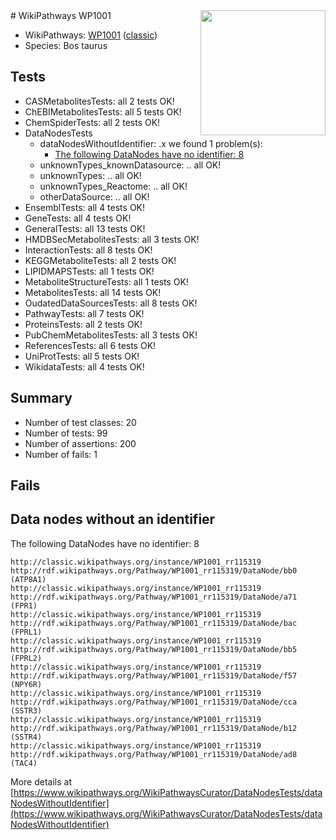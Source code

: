 <img style="float: right; width: 200px" src="https://upload.wikimedia.org/wikipedia/commons/thumb/8/83/Wplogo_with_text_500.png/640px-Wplogo_with_text_500.png" />
# WikiPathways WP1001

* WikiPathways: [WP1001](https://wikipathways.org/pathways/WP1001) ([classic](https://classic.wikipathways.org/instance/WP1001))
* Species: Bos taurus
## Tests
* CASMetabolitesTests: all 2 tests OK!
* ChEBIMetabolitesTests: all 5 tests OK!
* ChemSpiderTests: all 2 tests OK!
* DataNodesTests
    * dataNodesWithoutIdentifier: .x we found 1 problem(s):
        * [The following DataNodes have no identifier: 8](#d2d32fa7)
    * unknownTypes_knownDatasource: .. all OK!
    * unknownTypes: .. all OK!
    * unknownTypes_Reactome: .. all OK!
    * otherDataSource: .. all OK!
* EnsemblTests: all 4 tests OK!
* GeneTests: all 4 tests OK!
* GeneralTests: all 13 tests OK!
* HMDBSecMetabolitesTests: all 3 tests OK!
* InteractionTests: all 8 tests OK!
* KEGGMetaboliteTests: all 2 tests OK!
* LIPIDMAPSTests: all 1 tests OK!
* MetaboliteStructureTests: all 1 tests OK!
* MetabolitesTests: all 14 tests OK!
* OudatedDataSourcesTests: all 8 tests OK!
* PathwayTests: all 7 tests OK!
* ProteinsTests: all 2 tests OK!
* PubChemMetabolitesTests: all 3 tests OK!
* ReferencesTests: all 6 tests OK!
* UniProtTests: all 5 tests OK!
* WikidataTests: all 4 tests OK!


## Summary

* Number of test classes: 20
* Number of tests: 99
* Number of assertions: 200
* Number of fails: 1

## Fails

<a name="d2d32fa7" />

## Data nodes without an identifier

The following DataNodes have no identifier: 8
```
http://classic.wikipathways.org/instance/WP1001_rr115319 http://rdf.wikipathways.org/Pathway/WP1001_rr115319/DataNode/bb0 (ATP8A1)
http://classic.wikipathways.org/instance/WP1001_rr115319 http://rdf.wikipathways.org/Pathway/WP1001_rr115319/DataNode/a71 (FPR1)
http://classic.wikipathways.org/instance/WP1001_rr115319 http://rdf.wikipathways.org/Pathway/WP1001_rr115319/DataNode/bac (FPRL1)
http://classic.wikipathways.org/instance/WP1001_rr115319 http://rdf.wikipathways.org/Pathway/WP1001_rr115319/DataNode/bb5 (FPRL2)
http://classic.wikipathways.org/instance/WP1001_rr115319 http://rdf.wikipathways.org/Pathway/WP1001_rr115319/DataNode/f57 (NPY6R)
http://classic.wikipathways.org/instance/WP1001_rr115319 http://rdf.wikipathways.org/Pathway/WP1001_rr115319/DataNode/cca (SSTR3)
http://classic.wikipathways.org/instance/WP1001_rr115319 http://rdf.wikipathways.org/Pathway/WP1001_rr115319/DataNode/b12 (SSTR4)
http://classic.wikipathways.org/instance/WP1001_rr115319 http://rdf.wikipathways.org/Pathway/WP1001_rr115319/DataNode/ad8 (TAC4)
```

More details at [https://www.wikipathways.org/WikiPathwaysCurator/DataNodesTests/dataNodesWithoutIdentifier](https://www.wikipathways.org/WikiPathwaysCurator/DataNodesTests/dataNodesWithoutIdentifier)

